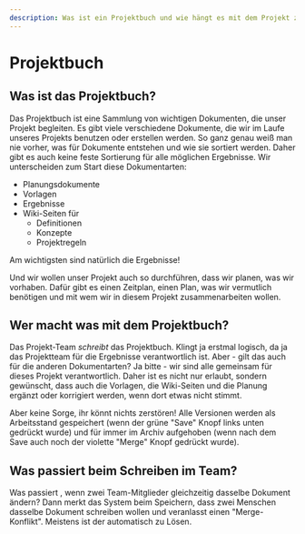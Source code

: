 ```yaml
---
description: Was ist ein Projektbuch und wie hängt es mit dem Projekt zusammen?
---
```


# Projektbuch

## Was ist das Projektbuch?

Das Projektbuch ist eine Sammlung von wichtigen Dokumenten, die unser Projekt begleiten. Es gibt viele verschiedene Dokumente, die wir im Laufe unseres Projekts benutzen oder erstellen werden. So ganz genau weiß man nie vorher, was für Dokumente entstehen und wie sie sortiert werden. Daher gibt es auch keine feste Sortierung für alle möglichen Ergebnisse. Wir unterscheiden zum Start diese Dokumentarten:

* Planungsdokumente
* Vorlagen
* Ergebnisse
* Wiki-Seiten für
  * Definitionen
  * Konzepte
  * Projektregeln

Am wichtigsten sind natürlich die Ergebnisse! 

Und wir wollen unser Projekt auch so durchführen, dass wir planen, was wir vorhaben. Dafür gibt es einen Zeitplan, einen Plan, was wir vermutlich benötigen und mit wem wir in diesem Projekt zusammenarbeiten wollen.

## Wer macht was mit dem Projektbuch?

Das Projekt-Team _schreibt_ das Projektbuch. Klingt ja erstmal logisch, da ja das Projektteam für die Ergebnisse verantwortlich ist. Aber - gilt das auch für die anderen Dokumentarten? Ja bitte - wir sind alle gemeinsam für dieses Projekt verantwortlich. Daher ist es nicht nur erlaubt, sondern gewünscht, dass auch die Vorlagen, die Wiki-Seiten und die Planung ergänzt oder korrigiert werden, wenn dort etwas nicht stimmt.

Aber keine Sorge, ihr könnt nichts zerstören! Alle Versionen werden als Arbeitsstand gespeichert \(wenn der grüne "Save" Knopf links unten gedrückt wurde\) und für immer im Archiv aufgehoben \(wenn nach dem Save auch noch der violette "Merge" Knopf gedrückt wurde\).

## Was passiert beim Schreiben im Team?

Was passiert , wenn zwei Team-Mitglieder gleichzeitig dasselbe Dokument ändern? Dann merkt das System beim Speichern, dass zwei Menschen dasselbe Dokument schreiben wollen und veranlasst einen "Merge-Konflikt".  Meistens ist der automatisch zu Lösen.

